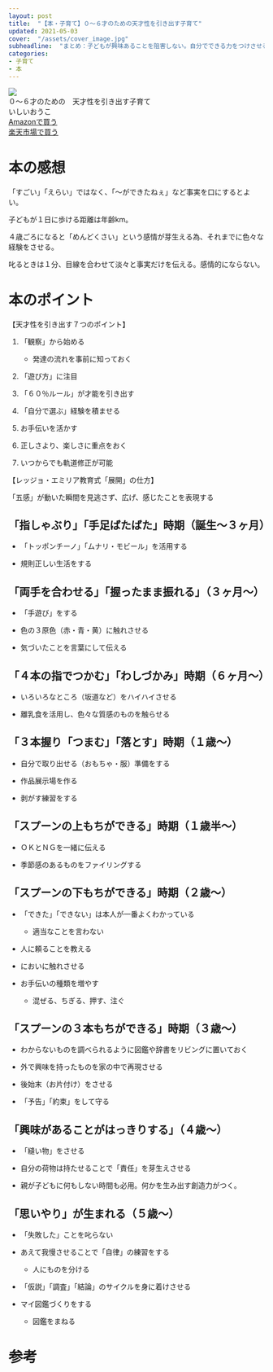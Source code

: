 ```yaml
---
layout: post
title:  "【本・子育て】０～６才のための天才性を引き出す子育て"
updated: 2021-05-03
cover:  "/assets/cover_image.jpg"
subheadline:  "まとめ：子どもが興味あることを阻害しない。自分でできる力をつけさせるのが大切"
categories: 
- 子育て
- 本
---
```


<div id="affili-box">
    <div class="afi-image">
        <img src="https://m.media-amazon.com/images/I/51bjDRuobEL._SY346_.jpg" style="border: none;">
    </div>
    <div id="afi-info">
        <div class="afi-link">０～６才のための　天才性を引き出す子育て</div>
        <div class="afi-detail">いしいおうこ
        </div>
        <div id="link-button">
            <div class="acite-twobtn">
                <a target="_blank" href="https://www.amazon.co.jp/gp/product/B07Z6FPQ1S/ref=as_li_tl?ie=UTF8&camp=247&creative=1211&creativeASIN=B07Z6FPQ1S&linkCode=as2&tag=kurutasu-22&linkId=64f33e5973c1585d8ab42eb4f67837de">Amazonで買う</a>
            </div>
            <div class="bcite-twobtn">
                <a href="https://hb.afl.rakuten.co.jp/ichiba/1f866b4f.c2a33749.1f866b50.4cea28af/?pc=https%3A%2F%2Fitem.rakuten.co.jp%2Fbookfan%2Fbk-4820727486%2F&link_type=hybrid_url&ut=eyJwYWdlIjoiaXRlbSIsInR5cGUiOiJoeWJyaWRfdXJsIiwic2l6ZSI6IjI0MHgyNDAiLCJuYW0iOjEsIm5hbXAiOiJyaWdodCIsImNvbSI6MSwiY29tcCI6ImRvd24iLCJwcmljZSI6MCwiYm9yIjoxLCJjb2wiOjEsImJidG4iOjEsInByb2QiOjAsImFtcCI6ZmFsc2V9" target="_blank">楽天市場で買う
                </a>
            </div>
        </div>
    </div>
</div>

# 本の感想

「すごい」「えらい」ではなく、「～ができたねぇ」など事実を口にするとよい。

子どもが１日に歩ける距離は年齢km。

４歳ごろになると「めんどくさい」という感情が芽生える為、それまでに色々な経験をさせる。

叱るときは１分、目線を合わせて淡々と事実だけを伝える。感情的にならない。

# 本のポイント

【天才性を引き出す７つのポイント】

1. 「観察」から始める

    * 発達の流れを事前に知っておく

1. 「遊び方」に注目

1. 「６０％ルール」が才能を引き出す

1. 「自分で選ぶ」経験を積ませる

1. お手伝いを活かす

1. 正しさより、楽しさに重点をおく

1. いつからでも軌道修正が可能

【レッジョ・エミリア教育式「展開」の仕方】

「五感」が動いた瞬間を見逃さず、広げ、感じたことを表現する

## 「指しゃぶり」「手足ばたばた」時期（誕生～３ヶ月）

* 「トッポンチーノ」「ムナリ・モビール」を活用する

* 規則正しい生活をする

## 「両手を合わせる」「握ったまま振れる」（３ヶ月～）

* 「手遊び」をする

* 色の３原色（赤・青・黄）に触れさせる

* 気づいたことを言葉にして伝える

## 「４本の指でつかむ」「わしづかみ」時期（６ヶ月～）

* いろいろなところ（坂道など）をハイハイさせる

* 離乳食を活用し、色々な質感のものを触らせる

## 「３本握り「つまむ」「落とす」時期（１歳～）

* 自分で取り出せる（おもちゃ・服）準備をする

* 作品展示場を作る

* 剥がす練習をする

## 「スプーンの上もちができる」時期（１歳半～）

* ＯＫとＮＧを一緒に伝える

* 季節感のあるものをファイリングする

## 「スプーンの下もちができる」時期（２歳～）

* 「できた」「できない」は本人が一番よくわかっている

    * 適当なことを言わない

* 人に頼ることを教える

* においに触れさせる

* お手伝いの種類を増やす

    * 混ぜる、ちぎる、押す、注ぐ

## 「スプーンの３本もちができる」時期（３歳～）

* わからないものを調べられるように図鑑や辞書をリビングに置いておく

* 外で興味を持ったものを家の中で再現させる

* 後始末（お片付け）をさせる

* 「予告」「約束」をして守る

## 「興味があることがはっきりする」（４歳～）

* 「縫い物」をさせる

* 自分の荷物は持たせることで「責任」を芽生えさせる

* 親が子どもに何もしない時間も必用。何かを生み出す創造力がつく。

## 「思いやり」が生まれる（５歳～）

* 「失敗した」ことを叱らない

* あえて我慢させることで「自律」の練習をする

    * 人にものを分ける

* 「仮説」「調査」「結論」のサイクルを身に着けさせる

* マイ図鑑づくりをする

    * 図鑑をまねる

# 参考


